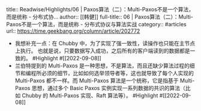 title:: Readwise/Highlights/06 | Paxos算法（二）：Multi-Paxos不是一个算法，而是统称 - 分布式协...
author:: [[韩健]]
full-title:: 06 | Paxos算法（二）：Multi-Paxos不是一个算法，而是统称 - 分布式协议与算法实战
category:: #articles
url:: https://time.geekbang.org/column/article/202772
- 我想补充一点：在 Chubby 中，为了实现了强一致性，读操作也只能在主节点上执行。 也就是说，只要数据写入成功，之后所有的客户端读到的数据都是一致的。 #Highlight #[[2022-09-08]]
- 兰伯特提到的 Multi-Paxos 是一种思想，不是算法，而且还缺少算法过程的细节和编程所必须的细节，比如如何选举领导者等，这也就导致了每个人实现的 Multi-Paxos 都不一样。而 Multi-Paxos 算法是一个统称，它是指基于 Multi-Paxos 思想，通过多个 Basic Paxos 实例实现一系列数据的共识的算法（比如 Chubby 的 Multi-Paxos 实现、Raft 算法等）。 #Highlight #[[2022-09-08]]